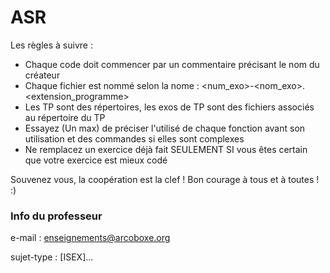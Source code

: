 # ASR

Les règles à suivre :

- Chaque code doit commencer par un commentaire précisant le nom du créateur
- Chaque fichier est nommé selon la nome : <num_exo>-<nom_exo>.<extension_programme>
- Les TP sont des répertoires, les exos de TP sont des fichiers associés au répertoire du TP
- Essayez (Un max) de préciser l'utilisé de chaque fonction avant son utilisation et des commandes si elles sont complexes
- Ne remplacez un exercice déjà fait SEULEMENT SI vous êtes certain que votre exercice est mieux codé

Souvenez vous, la coopération est la clef !
Bon courage à tous et à toutes ! :)



### Info du professeur
e-mail : enseignements@arcoboxe.org

sujet-type : [ISEX]...

